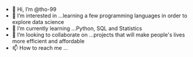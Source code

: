 - 👋 Hi, I’m @tho-99
- 👀 I’m interested in ...learning a few programming languages in order to explore data science
- 🌱 I’m currently learning ...Python, SQL and Statistics
- 💞️ I’m looking to collaborate on ...projects that will make people's lives more efficient and affordable
- 📫 How to reach me ...

<!---
tho-99/tho-99 is a ✨ special ✨ repository because its `README.md` (this file) appears on your GitHub profile.
You can click the Preview link to take a look at your changes.
--->
